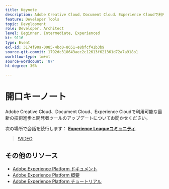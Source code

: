 ```yaml
---
title: Keynote
description: Adobe Creative Cloud、Document Cloud、Experience Cloudで利用可能な最新の技術進歩と開発者ツールのアップデートについてお聞かせください。
feature: Developer Tools
topic: Development
role: Developer, Architect
level: Beginner, Intermediate, Experienced
kt: 9116
type: Event
exl-id: 3174f90a-0085-4bc0-8651-e8bfcf41b3b9
source-git-commit: 1792dc318643aec2c12613f621361d72a7a918b1
workflow-type: tm+mt
source-wordcount: '87'
ht-degree: 36%

---
```


# 開口キーノート

Adobe Creative Cloud、Document Cloud、Experience Cloudで利用可能な最新の技術進歩と開発者ツールのアップデートについてお聞かせください。

次の場所で会話を続行します： **[Experience Leagueコミュニティ](https://adobe.ly/3F2g1ym)**.

>[!VIDEO](https://video.tv.adobe.com/v/337490/?quality=12&learn=on&hidetitle=true)

## その他のリソース

- [Adobe Experience Platform ドキュメント](https://experienceleague.adobe.com/docs/experience-platform.html?lang=ja)
- [Adobe Experience Platform 概要](https://experienceleague.adobe.com/docs/experience-platform/landing/home.html?lang=ja)
- [Adobe Experience Platform チュートリアル](https://experienceleague.adobe.com/docs/platform-learn/tutorials/overview.html?lang=ja)
